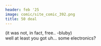 ```yaml
---
header: feb '25
image: comic/site_comic_392.png
title: 50 deal
---
```

(it was not, in fact, free.. -bluby)  
well at least you got uh... some electronics?
